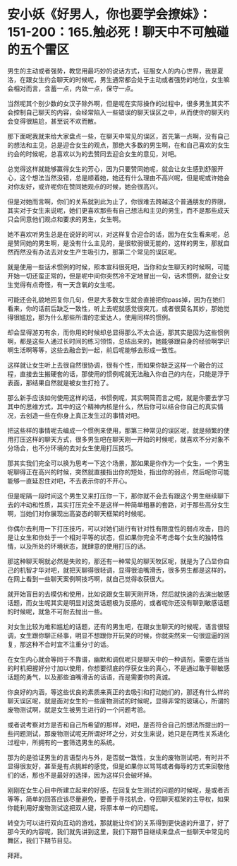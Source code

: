 # 安小妖《好男人，你也要学会撩妹》：151-200：165.触必死！聊天中不可触碰的五个雷区

男生的主动或者强势，教您用最巧妙的说话方式，征服女人的内心世界，我是夏洛，在跟女生约会聊天的时候呢，男生通常都会处于主动或者强势的地位，女生嘛会相对而言，含蓄一点，内敛一点，保守一点。

当然呢其个别少数的女汉子除外啊，但是呢在实际操作的过程中，很多男生其实不会控制自己聊天的内容，会经常陷入一些错误的聊天误区之中，从而使你的聊天约会变得很尴尬，甚至说不欢而散。

那下面呢我就来给大家盘点一些，在聊天中常见的误区，首先第一点啊，没有自己的想法和主见，总是迎合女生的观点，那绝大多数的男生啊，在和自己喜欢的女生约会的时候呢，总喜欢以为的去赞同去迎合女生的意见，对吧。

总觉得这样就能够赢得女生的芳心，因为只要赞同她呢，就会让女生感到舒服开心，这个想法当然没错，总是顺着她，她还有什么理由不高兴呢，但是呢或许她会对你友好，或许呢你在赞同她观点的时候，她会很高兴。

但是对她而言啊，你们的关系就到此为止了，你很难去跨越这个普通朋友的界限，其实对于女生来说呢，她们更喜欢那些有自己想法和主见的男生，而不是那些成天只会同意他们观点和要求的男生，女生啊。

她不喜欢听男生总是在说好的可以，对这样复合迎合的话，因为在女生看来呢，总是赞同她的男生啊，是没有什么主见的，是很软弱很无能的，这样的男生，那就自然而然没有办法去对女生产生吸引力，那第二个常见的误区呢。

就是使用一些话术惯例的时候，照本宣科很死吧，当你和女生聊天的时候啊，可能开始一切还蛮正常的，但是呢中间你突然冷不定地冒出一句，话术惯例，就会让女生觉得有点奇怪，有一天含氧的女生呢。

可能还会礼貌地回复你几句，但是大多数女生就会直接把你pass掉，因为在她们看来，你的话前后缺乏一致性，听上去呢就感觉很突兀，或者很莫名其妙，那她觉得很尴尬，那为什么那些所谓的恋爱达人，使用同样的惯例。

却会显得游刃有余，而你用的时候却总显得那么不太合适，那其实是因为这些惯例啊，都是这些人通过长时间的练习领悟，总结出来的，她能够跟自身的经验啊学识啊生活啊等等，这些去融合到一起，前后呢能够去形成一致性。

这样就让女生听上去很自然很协调，很有个性，而如果你缺乏这样一个融合的过程，直接去生搬硬套的话，那使用的惯例呢就无法融入你自己的内在，只能是浮于表面，那结果自然就是被女生打抢了。

那么新手应该如何使用这样的话，书惯例呢，其实啊简而言之呢，就是你要去学习其中的思维方式，其中的这个精神内核是什么，然后你可以结合你自己的真实情况，去创造一些在你身上真正发生过的事情对吧。

把这些样的事情呢去编成一个惯例来使用，那第三种常见的误区呢，就是频繁的使用打压这样的聊天方式，很多男生吧在聊天刚一开始的时候呢，就喜欢不分对象不分场合，也不分环境的去对女生使用打压技巧。

那其实我们完全可以换为思考一下这个场景，那如果是你作为一个女生，一个男生呢聊得正在高兴的时候，突然就直接指出你的短处，指出你的弱点，然后呢你可能能够一直延忍住对吧，不去表示你的不开心。

但是呢隔一段时间这个男生又来打压你一下，那你就不会去有跟这个男生继续聊下去的冲动和性质，其实打压完全不是这样一种简单粗暴的套路，对于那些高分女生啊，当她们对你展现出高姿态的聊天框架的时候呢。

你偶尔去利用一下打压技巧，可以对她们进行有针对性有限度性的弱点攻击，目的是让女生和你处于一个相对平等的状态，但如果你完全不考虑每个女生的独特性情，以及所处的环境状态，就肆意的使用打压的话。

那这种聊天啊就必然是失败的，那还有一种常见的聊天牧区呢，就是为了凸显你自己的机智才华对吧，就把天聊得很轻调，显得很油嘴滑舌，很多男生都是这样的，在网上看到一些聊天案例啊技巧啊，就自己觉得收获很大。

就开始盲目的去模仿和使用，比如说跟女生聊天刚开场，然后就快速的去演出敏感话题，而女生呢其实是明显对这类话题极为反感的，或者呢你还没有聊到敏感话题的时候呢，就急不可耐去抛出一些。

对女生比较为难和尴尬的话题，还有的男生吧，在跟女生聊天的时候呢，语言很轻调，女生跟你聊正经事，明显不想跟你开玩笑的时候，你就突然来一句很逗逼的回复，那这种不合时宜不注重分寸的话。

在女生内心就会等同于不靠谱，幽默和调侃呢只是聊天中的一种调剂，需要在适当的时机把握好分寸加以使用，你想要彻底的俘获女生的真心，不是通过敢于聊敏感话题的勇气，以及那些油嘴滑舌的话语，而是需要你的真诚。

你良好的内涵，等这些优良的素质来真正的去吸引和打动她们的，那还有什么样的聊天误区呢，就是面对女生的一些废物测试的时候呢，显得非常的玻璃心，所谓的废物测试啊，就是女生被男生进行的一个问题考验。

或者说考察对方是否和自己所希望的那样，对吧，是否符合自己的想法所提出的一些问题测试，那废物测试呢无所谓好坏之分，对女生来说，她只是在两性关系进化过程中，所拥有的一套筛选男生的系统。

那为的是验证男生的言语型内与外，是否就一致性，女生的废物测试吧，有时并不显得很友好，甚至是有点挑衅的感觉，但是如果你以骂骂或者侮辱的方式来回敬他们的话，那也不是最好的选择，因为这样只会破坏掉。

刚刚在女生心目中所建立起来的好感，在回复女生测试的问题的时候呢，是或者否等等，简单的回答应该尽量避免，要善于寻找机会，夺回聊天框架的主导权，如果你能利用好废物测试这把双人键，将原本单一的问题呢。

转变为可以进行双向互动的游戏，那就能让你们的关系得到更快速的升温了，好了那今天的内容呢，我们就先讲到这里，我们下期节目继续来盘点一些聊天中常见的舞区，我们下期节目见。

拜拜。